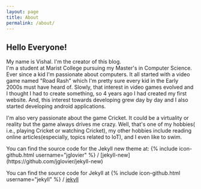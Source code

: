 ```yaml
---
layout: page
title: About
permalink: /about/
---
```


<h2>Hello Everyone!</h2> 
<p>My name is Vishal. I'm the creator of this blog. <br/>
I'm a student at Marist College pursuing my Master's in Computer Science.
Ever since a kid I'm passionate about computers. It all started with a video
game named "Road Rash" which I'm pretty sure every kid in the Early 2000s
must have heard of. Slowly, that interest in video games evolved and I
thought I had to create something, so 4 years ago I had created my first
website. And, this interest towards developing grew day by day and I also
started developing android applications. </p>
<p>I'm also very passionate about the game Cricket. It could be a virtuality or
reality but the game always drives me crazy. Well, that's one of my hobbies(
i.e., playing Cricket or watching Cricket), my other hobbies include reading
online articles(especially, topics related to IoT), and I even like to swim.</p>
You can find the source code for the Jekyll new theme at:
{% include icon-github.html username="jglovier" %} /
[jekyll-new](https://github.com/jglovier/jekyll-new)

You can find the source code for Jekyll at
{% include icon-github.html username="jekyll" %} /
[jekyll](https://github.com/jekyll/jekyll)
